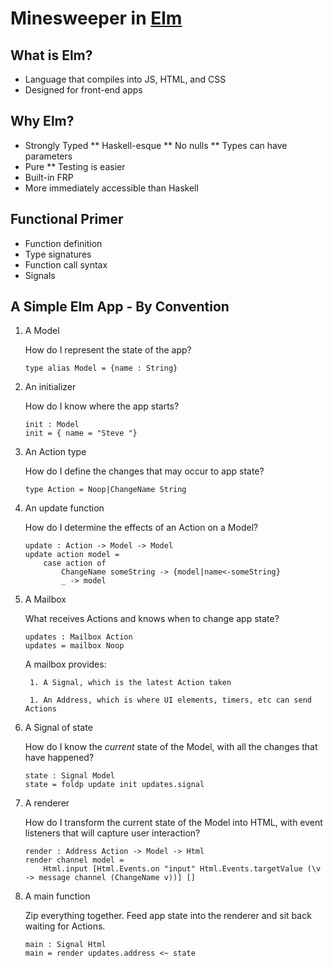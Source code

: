 # Minesweeper in [Elm](elm-lang.org)

## What is Elm?
* Language that compiles into JS, HTML, and CSS
* Designed for front-end apps

## Why Elm?
* Strongly Typed
** Haskell-esque
** No nulls
** Types can have parameters
* Pure
** Testing is easier
* Built-in FRP
* More immediately accessible than Haskell

## Functional Primer
* Function definition
* Type signatures
* Function call syntax
* Signals

## A Simple Elm App - By Convention
1. A Model

    How do I represent the state of the app?

    `type alias Model = {name : String}`

1. An initializer

    How do I know where the app starts?

    ```
    init : Model
    init = { name = "Steve "}
    ```

1. An Action type

    How do I define the changes that may occur to app state?

    `type Action = Noop|ChangeName String`

1. An update function

    How do I determine the effects of an Action on a Model?

    ```
    update : Action -> Model -> Model
    update action model =
        case action of
            ChangeName someString -> {model|name<-someString}
            _ -> model
    ```

1. A Mailbox

    What receives Actions and knows when to change app state?

    ```
    updates : Mailbox Action
    updates = mailbox Noop
    ```

    A mailbox provides:

        1. A Signal, which is the latest Action taken

        1. An Address, which is where UI elements, timers, etc can send Actions

1. A Signal of state

    How do I know the _current_ state of the Model, with all the changes that have happened?

    ```
    state : Signal Model
    state = foldp update init updates.signal
    ```

1. A renderer

    How do I transform the current state of the Model into HTML, with event listeners that will capture user interaction?

    ```
    render : Address Action -> Model -> Html
    render channel model = 
        Html.input [Html.Events.on "input" Html.Events.targetValue (\v -> message channel (ChangeName v))] []
    ```

1. A main function

    Zip everything together. Feed app state into the renderer and sit back waiting for Actions.

    ```
    main : Signal Html
    main = render updates.address <~ state
    ```

